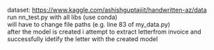 dataset: https://www.kaggle.com/ashishguptajiit/handwritten-az/data </br>
run nn_test.py with all libs (use conda) </br>
will have to change file paths (e.g. line 83 of my_data.py) </br>
after the model is created i attempt to extract letterfrom invoice and successfully idetify the letter with the created model </br>
